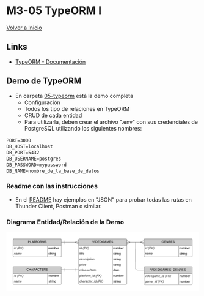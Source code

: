 # M3-05 TypeORM I

[Volver a Inicio](../README.md)

## Links

- [TypeORM - Documentación](https://typeorm.io/)

## Demo de TypeORM

- En carpeta [05-typeorm](../../05-typeorm/) está la demo completa
  - Configuración
  - Todos los tipo de relaciones en TypeORM
  - CRUD de cada entidad
  - Para utilizarla, deben crear el archivo ".env" con sus credenciales de PostgreSQL utilizando los siguientes nombres:

```.env
PORT=3000
DB_HOST=localhost
DB_PORT=5432
DB_USERNAME=postgres
DB_PASSWORD=mypassword
DB_NAME=nombre_de_la_base_de_datos
```

### Readme con las instrucciones

- En el [README](../../05-typeorm/README.md) hay ejemplos en "JSON" para probar todas las rutas en Thunder Client, Postman o similar.

### Diagrama Entidad/Relación de la Demo

<img src="../assets/05-01.png" alt="Diagrama E/R">
